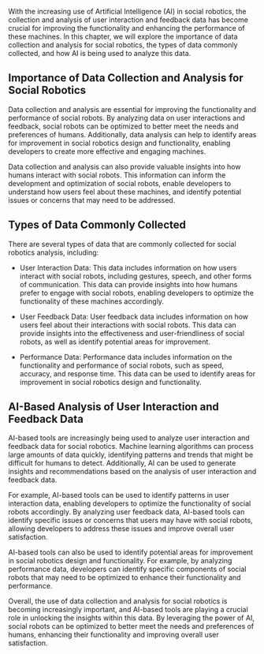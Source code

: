 
With the increasing use of Artificial Intelligence (AI) in social robotics, the collection and analysis of user interaction and feedback data has become crucial for improving the functionality and enhancing the performance of these machines. In this chapter, we will explore the importance of data collection and analysis for social robotics, the types of data commonly collected, and how AI is being used to analyze this data.

Importance of Data Collection and Analysis for Social Robotics
--------------------------------------------------------------

Data collection and analysis are essential for improving the functionality and performance of social robots. By analyzing data on user interactions and feedback, social robots can be optimized to better meet the needs and preferences of humans. Additionally, data analysis can help to identify areas for improvement in social robotics design and functionality, enabling developers to create more effective and engaging machines.

Data collection and analysis can also provide valuable insights into how humans interact with social robots. This information can inform the development and optimization of social robots, enable developers to understand how users feel about these machines, and identify potential issues or concerns that may need to be addressed.

Types of Data Commonly Collected
--------------------------------

There are several types of data that are commonly collected for social robotics analysis, including:

* User Interaction Data: This data includes information on how users interact with social robots, including gestures, speech, and other forms of communication. This data can provide insights into how humans prefer to engage with social robots, enabling developers to optimize the functionality of these machines accordingly.

* User Feedback Data: User feedback data includes information on how users feel about their interactions with social robots. This data can provide insights into the effectiveness and user-friendliness of social robots, as well as identify potential areas for improvement.

* Performance Data: Performance data includes information on the functionality and performance of social robots, such as speed, accuracy, and response time. This data can be used to identify areas for improvement in social robotics design and functionality.

AI-Based Analysis of User Interaction and Feedback Data
-------------------------------------------------------

AI-based tools are increasingly being used to analyze user interaction and feedback data for social robotics. Machine learning algorithms can process large amounts of data quickly, identifying patterns and trends that might be difficult for humans to detect. Additionally, AI can be used to generate insights and recommendations based on the analysis of user interaction and feedback data.

For example, AI-based tools can be used to identify patterns in user interaction data, enabling developers to optimize the functionality of social robots accordingly. By analyzing user feedback data, AI-based tools can identify specific issues or concerns that users may have with social robots, allowing developers to address these issues and improve overall user satisfaction.

AI-based tools can also be used to identify potential areas for improvement in social robotics design and functionality. For example, by analyzing performance data, developers can identify specific components of social robots that may need to be optimized to enhance their functionality and performance.

Overall, the use of data collection and analysis for social robotics is becoming increasingly important, and AI-based tools are playing a crucial role in unlocking the insights within this data. By leveraging the power of AI, social robots can be optimized to better meet the needs and preferences of humans, enhancing their functionality and improving overall user satisfaction.

